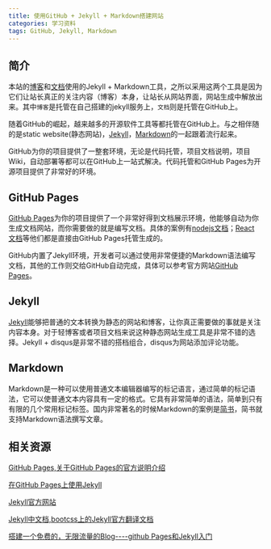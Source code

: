 ```yaml
---
title: 使用GitHub + Jekyll + Markdown搭建网站
categories: 学习资料
tags: GitHub, Jekyll, Markdown
---
```


## 简介

本站的[博客](http://blog.403studio.com)和[文档](http://docs.403studio.com)使用的Jekyll + Markdown工具，之所以采用这两个工具是因为它们让站长真正的关注内容（博客）本身，让站长从网站界面，网站生成中解放出来。其中`博客`是托管在自己搭建的jekyll服务上，`文档`则是托管在GitHub上。

随着GitHub的崛起，越来越多的开源软件工具等都托管在GitHub上。与之相伴随的是static website(静态网站)，[Jekyll](https://jekyllrb.com/)，[Markdown](http://baike.baidu.com/link?url=u_0EtmkBL96fxcJQG8htHn1Ayee-8ajeaYblq_nUj4qdAGP5xMkx_7Sb0yWIJXTfZ9LVBISkEw7fKHRcMKpQOq)的一起跟着流行起来。

GitHub为你的项目提供了一整套环境，无论是代码托管，项目文档说明，项目Wiki，自动部署等都可以在GitHub上一站式解决。代码托管和GitHub Pages为开源项目提供了非常好的环境。

## GitHub Pages

[GitHub Pages](https://pages.github.com/)为你的项目提供了一个非常好得到文档展示环境，他能够自动为你生成文档网站，而你需要做的就是编写文档。具体的案例有[nodejs文档](https://nodejs.org/en/docs/)；[React 文档](http://facebook.github.io/react/docs/getting-started.html)等他们都是直接由GitHub Pages托管生成的。

GitHub内置了Jekyll环境，开发者可以通过使用非常便捷的Markdown语法编写文档，其他的工作则交给GitHub自动完成，具体可以参考官方网站[GitHub Pages](https://pages.github.com/)。



## Jekyll

[Jekyll](https://jekyllrb.com/)能够把普通的文本转换为静态的网站和博客，让你真正需要做的事就是关注内容本身。对于轻博客或者项目文档来说这种静态网站生成工具是非常不错的选择。Jekyll + disqus是非常不错的搭档组合，disqus为网站添加评论功能。

## Markdown
Markdown是一种可以使用普通文本编辑器编写的标记语言，通过简单的标记语法，它可以使普通文本内容具有一定的格式。它具有非常简单的语法，简单到只有有限的几个常用标记标签。国内非常著名的时候Markdown的案例是[简书](http://www.jianshu.com/)，简书就支持Markdown语法撰写文章。

## 相关资源

[GitHub Pages,关于GitHub Pages的官方说明介绍](https://pages.github.com/)

[在GitHub Pages上使用Jekyll](https://help.github.com/articles/using-jekyll-as-a-static-site-generator-with-github-pages/)

[Jekyll官方网站](https://jekyllrb.com/)

[Jekyll中文档,bootcss上的Jekyll官方翻译文档](http://jekyll.bootcss.com/)

[搭建一个免费的，无限流量的Blog----github Pages和Jekyll入门](http://www.ruanyifeng.com/blog/2012/08/blogging_with_jekyll.html)